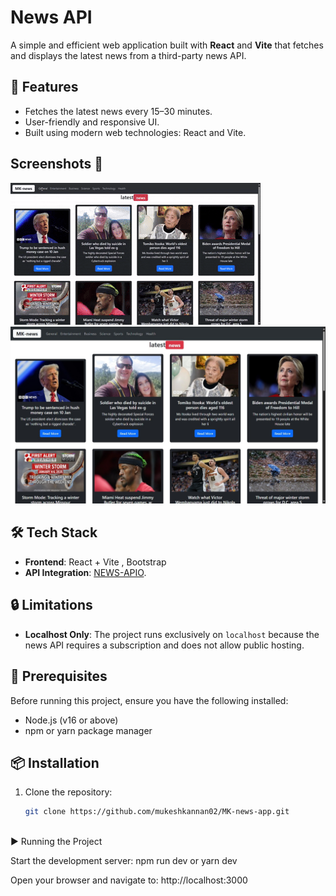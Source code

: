 # News API  

A simple and efficient web application built with **React** and **Vite** that fetches and displays the latest news from a third-party news API. 

## 🚀 Features  
- Fetches the latest news every 15–30 minutes.  
- User-friendly and responsive UI.  
- Built using modern web technologies: React and Vite.  

## Screenshots 📸
![Demo video](/src/assets/DEMO_GIF.gif)
![Preview](/src/assets/SCREENSHOT.jpeg)


## 🛠️ Tech Stack  
- **Frontend**: React + Vite , Bootstrap
- **API Integration**: [NEWS-APIO](https://newsapi.org/).  

## 🔒 Limitations  
- **Localhost Only**: The project runs exclusively on `localhost` because the news API requires a subscription and does not allow public hosting.  

## 🔧 Prerequisites  
Before running this project, ensure you have the following installed:  
- Node.js (v16 or above)  
- npm or yarn package manager  

## 📦 Installation  

1. Clone the repository:  
   ```bash  
   git clone https://github.com/mukeshkannan02/MK-news-app.git
     
▶️ Running the Project

Start the development server:
npm run dev  or  yarn dev  

Open your browser and navigate to:
http://localhost:3000 
